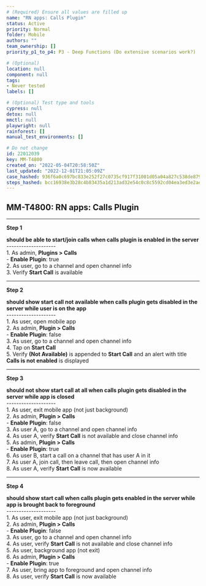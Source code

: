 ```yaml
---
# (Required) Ensure all values are filled up
name: "RN apps: Calls Plugin"
status: Active
priority: Normal
folder: Mobile
authors: ""
team_ownership: []
priority_p1_to_p4: P3 - Deep Functions (Do extensive scenarios work?)

# (Optional)
location: null
component: null
tags: 
- Never tested
labels: []

# (Optional) Test type and tools
cypress: null
detox: null
mmctl: null
playwright: null
rainforest: []
manual_test_environments: []

# Do not change
id: 22012039
key: MM-T4800
created_on: "2022-05-04T20:58:50Z"
last_updated: "2022-12-01T21:05:09Z"
case_hashed: 936f6a0c697bc833e252f27c0735cf917f31001d05a04a827c538de879095f076bbe6faadb602c2961c60a39ca7770a2
steps_hashed: bcc16938e3b28c4b83435a1d213ad32e54c0c8c5592cd04ea3ed3e2aead1210f3bdf99b39f263ec271ac4bbf556770f8
---
```


<!-- (Auto-generated) Based on frontmatter's "key" and "name" -->

## MM-T4800: RN apps: Calls Plugin

---

**Step 1**

**should be able to start/join calls when calls plugin is enabled in the server**\
\--------------------\
1\. As admin, **Plugins > Calls**\
\- **Enable Plugin**: true\
2\. As user, go to a channel and open channel info\
3\. Verify **Start Call** is available

---

**Step 2**

**should show start call not available when calls plugin gets disabled in the server while user is on the app**\
\--------------------\
1\. As user, open mobile app\
2\. As admin, **Plugin > Calls**\
\- **Enable Plugin**: false\
3\. As user, go to a channel and open channel info\
4\. Tap on **Start Call**\
5\. Verify **(Not Available)** is appended to **Start Call** and an alert with title **Calls is not enabled** is displayed

---

**Step 3**

**should not show start call at all when calls plugin gets disabled in the server while app is closed**\
\--------------------\
1\. As user, exit mobile app (not just background)\
2\. As admin, **Plugin > Calls**\
\- **Enable Plugin**: false\
3\. As user A, go to a channel and open channel info\
4\. As user A, verify **Start Call** is not available and close channel info\
5\. As admin, **Plugin > Calls**\
\- **Enable Plugin**: true\
6\. As user B, start a call on a channel that has user A in it\
7\. As user A, join call, then leave call, then open channel info\
8\. As user A, verify **Start Call** is now available

---

**Step 4**

**should show start call when calls plugin gets enabled in the server while app is brought back to foreground**\
\--------------------\
1\. As user, exit mobile app (not just background)\
2\. As admin, **Plugin > Calls**\
\- **Enable Plugin**: false\
3\. As user, go to a channel and open channel info\
4\. As user, verify **Start Call** is not available and close channel info\
5\. As user, background app (not exit)\
6\. As admin, **Plugin > Calls**\
\- **Enable Plugin**: true\
7\. As user, bring app to foreground and open channel info\
8\. As user, verify **Start Call** is now available
